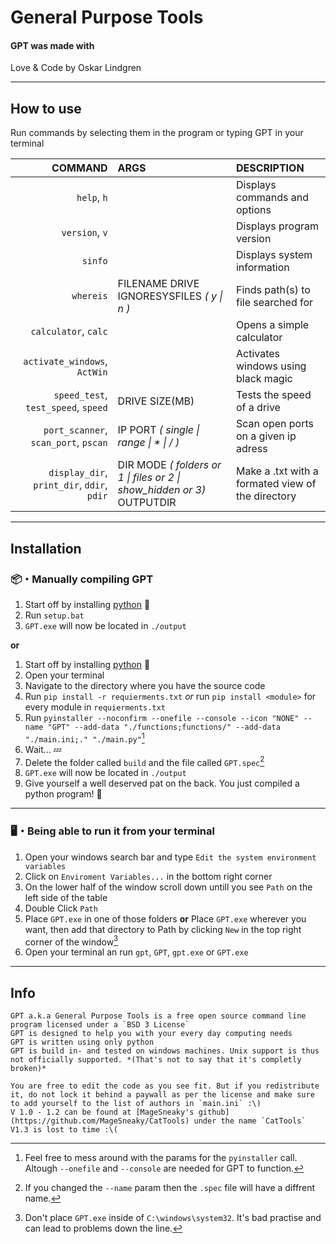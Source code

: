 # General Purpose Tools

#### GPT was made with
Love & Code by Oskar Lindgren

-----

## How to use
Run commands by selecting them in the program or typing GPT <COMMAND> <ARGS> in your terminal

| **COMMAND**                                | **ARGS**                                                               | **DESCRIPTION**                                   |
| -----------------------------------------: | :--------------------------------------------------------------------- | :------------------------------------------------ |
|                                `help`, `h` |                                                                        | Displays commands and options                     |
|                             `version`, `v` |                                                                        | Displays program version                          |
|                                    `sinfo` |                                                                        | Displays system information                       |
|                                  `whereis` | FILENAME DRIVE IGNORESYSFILES *( y \| n )*                             | Finds path(s) to file searched for                |
|                       `calculator`, `calc` |                                                                        | Opens a simple calculator                         |
|               `activate_windows`, `ActWin` |                                                                        | Activates windows using black magic               |
|        `speed_test`, `test_speed`, `speed` | DRIVE SIZE(MB)                                                         | Tests the speed of a drive                        |
|       `port_scanner`, `scan_port`, `pscan` | IP PORT *( single \| range \| * \| / )*                                | Scan open ports on a given ip adress              |
| `display_dir`, `print_dir`, `ddir`, `pdir` | DIR MODE *( folders or 1 \| files or 2 \| show_hidden or 3)* OUTPUTDIR | Make a .txt with a formated view of the directory |

-----

## Installation 

### 📦・Manually compiling GPT
1. Start off by installing [python](https://www.python.org/) 🐍
2. Run `setup.bat`
3. `GPT.exe` will now be located in `./output`

**or**

1. Start off by installing [python](https://www.python.org/) 🐍
2. Open your terminal
3. Navigate to the directory where you have the source code
4. Run `pip install -r requierments.txt` *or* run `pip install <module>` for every module in `requierments.txt`
5. Run `pyinstaller --noconfirm --onefile --console --icon "NONE" --name "GPT" --add-data "./functions;functions/" --add-data "./main.ini;." "./main.py"`[^1]
6. Wait... 💤
7. Delete the folder called `build` and the file called `GPT.spec`[^2]
8. `GPT.exe` will now be located in `./output`
9. Give yourself a well deserved pat on the back. You just compiled a python program! 🎉

***

### 🖥️・Being able to run it from your terminal
1. Open your windows search bar and type `Edit the system environment variables`
2. Click on `Enviroment Variables...` in the bottom right corner
3. On the lower half of the window scroll down untill you see `Path` on the left side of the table
4. Double Click `Path`
5. Place `GPT.exe` in one of those folders **or** Place `GPT.exe` wherever you want, then add that directory to Path by clicking `New` in the top right corner of the window[^3]
6. Open your terminal an run `gpt`, `GPT`, `gpt.exe` or `GPT.exe`

-----

## Info
    GPT a.k.a General Purpose Tools is a free open source command line program licensed under a `BSD 3 License`
    GPT is designed to help you with your every day computing needs
    GPT is written using only python
    GPT is build in- and tested on windows machines. Unix support is thus not officially supported. *(That's not to say that it's completly broken)*

    You are free to edit the code as you see fit. But if you redistribute it, do not lock it behind a paywall as per the license and make sure to add yourself to the list of authors in `main.ini` :\)
    V 1.0 - 1.2 can be found at [MageSneaky's github](https://github.com/MageSneaky/CatTools) under the name `CatTools`
    V1.3 is lost to time :\(

[^1]: Feel free to mess around with the params for the `pyinstaller` call. Altough `--onefile` and `--console` are needed for GPT to function.  
[^2]: If you changed the `--name` param then the `.spec` file will have a diffrent name.  
[^3]: Don't place `GPT.exe` inside of `C:\windows\system32`. It's bad practise and can lead to problems down the line.  
